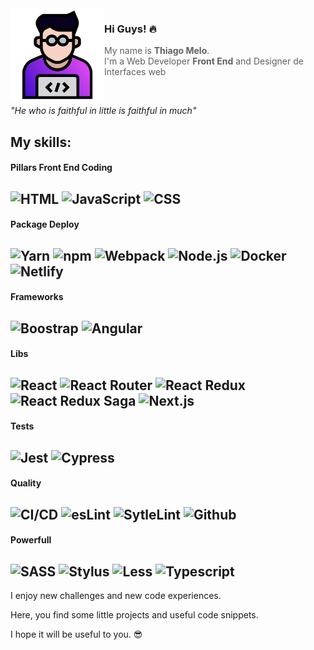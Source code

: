 <img src="https://github.com/tjmelo/tjmelo/blob/main/images/tmwd.svg" width="150" align="left"/>

### Hi Guys! 🔥

> My name is **Thiago Melo**. <br />
> I'm a Web Developer **Front End** and Designer de Interfaces web


<br >

_"He who is faithful in little is faithful in much"_

**My skills:**
---

#### Pillars Front End Coding

![HTML](https://img.shields.io/badge/HTML-gray?style=flat&logo=html5)
![JavaScript](https://img.shields.io/badge/JavaScript-gray?style=flat&logo=javascript)
![CSS](https://img.shields.io/badge/CSS-gray?style=flat&logo=CSS3)
---

#### Package Deploy

![Yarn](https://img.shields.io/badge/Yarn-gray?style=flat&logo=Yarn)
![npm](https://img.shields.io/badge/npm-gray?style=flat&logo=npm)
![Webpack](https://img.shields.io/badge/Webpack-gray?style=flat&logo=Webpack)
![Node.js](https://img.shields.io/badge/Node.js-gray?style=flat&logo=Node.js)
![Docker](https://img.shields.io/badge/Docker-gray?style=flat&logo=Docker)
![Netlify](https://img.shields.io/badge/Netlify-gray?style=flat&logo=Netlify)
---

#### Frameworks

![Boostrap](https://img.shields.io/badge/Bootstrap-gray?style=flat&logo=Bootstrap)
![Angular](https://img.shields.io/badge/Angular-gray?style=flat&logo=Angular)
---

#### Libs

![React](https://img.shields.io/badge/React-gray?style=flat&logo=React)
![React Router](https://img.shields.io/badge/ReactRouter-gray?style=flat&logo=React-Router)
![React Redux](https://img.shields.io/badge/Redux-gray?style=flat&logo=Redux)
![React Redux Saga](https://img.shields.io/badge/ReduxSaga-gray?style=flat&logo=Redux-Saga)
![Next.js](https://img.shields.io/badge/Next.js-gray?style=flat&logo=Next.js)
---

#### Tests

![Jest](https://img.shields.io/badge/Jest-gray?style=flat&logo=Jest)
![Cypress](https://img.shields.io/badge/Cypress-gray?style=flat&logo=Cypress)
---

#### Quality

![CI/CD](https://img.shields.io/badge/CircleCI-gray?style=flat&logo=CircleCI)
![esLint](https://img.shields.io/badge/ESLint-gray?style=flat&logo=ESLint)
![SytleLint](https://img.shields.io/badge/stylelint-gray?style=flat&logo=stylelint)
![Github](https://img.shields.io/badge/GitHub-gray?style=flat&logo=GitHub)
---

#### Powerfull

![SASS](https://img.shields.io/badge/Sass-gray?style=flat&logo=Sass)
![Stylus](https://img.shields.io/badge/Stylus-gray?style=flat&logo=Stylus)
![Less](https://img.shields.io/badge/Less-gray?style=flat&logo=Less)
![Typescript](https://img.shields.io/badge/TypeScript-gray?style=flat&logo=TypeScript)
---

I enjoy new challenges and new code experiences.

Here, you find some little projects and useful code snippets.

I hope it will be useful to you. :sunglasses:
